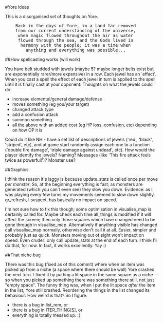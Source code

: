 #Yore ideas

This is a disorganised set of thoughts on Yore.

<pre>
    Back in the days of Yore, in a land far removed
    from our current understanding of the universe,
     when magic flowed throughout the air as water
     flowed through the sea, and the Gods lived in
      harmony with the people; it was a time when
        anything and everything was possible...
</pre>

##How spellcasting works (will work)

You have belt studded with jewels (maybe 5? maybe longer belts exist but are exponentially rarer/more expensive) in a row. Each jewel has an 'effect'.
When you cast a spell the effect of each jewel in turn is applied to the spell until it is finally cast at your opponent.
Thoughts on what the jewels could do:

 * increase elemental/general damage/defense
 * moves something (eg you/your target)
 * changed attack type
 * add a confusion attack
 * summon something
 * all the above with an added cost (eg HP loss, confusion, etc) depending on how OP it is

Could do it like NH - have a set list of descriptions of jewels ('red', 'black', 'striped', etc), and at game start randomly assign each one to a function
('double fire damage', 'triple damage against undead', etc). How would the player identify the jewels? Naming? Messages (like 'This fire attack feels twice as powerful!')? Monster use?

##Graphics

I think the reason it's laggy is because update_stats is called once per move *per monster*.
So, at the beginning everything is fast; as monsters are generated (which you can't even see) they slow you down.
Evidence: as I was playing every few turns my movements seemed to slow down slightly.
gr_refresh, I suspect, has basically no impact on speed.

I'm not sure how to fix this though; some optimisation in visualise_map is certainly called for.
Maybe check each time all_things is modified if it will affect the screen; then only those squares which have changed need to be gone through in visualise_map.
Alternatively if anything visible has changed call visualise_map normally, otherwise don't call it at all.
Easier, simpler and probably just as quick. Monsters moving out of sight won't impact on speed.
Even cruder: only call update_stats at the end of each turn. I think I'll do that, for now. In fact, it works excellently. Yay :)

##That niche bug

There was this bug (fixed as of this commit) where when an item was picked up from a niche (a space where there should be wall) Yore crashed the next turn.
I fixed it by putting a lit space in the same square as a niche -- so when you picked up something there was something there still, not just "empty space".
The funny thing was, when I put the lit space *after* the item in the list, Yore still crashed. Reordering the things in the list changed its behaviour. How weird is that?
So I figure:

 * there is a bug in list_rem, or
 * there is a bug in ITER_THING[S], or
 * everything is totally messed up. :(
